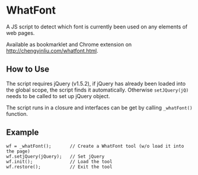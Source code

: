 WhatFont
========

A JS script to detect which font is currently been used on any elements of web pages.

Available as bookmarklet and Chrome extension on http://chengyinliu.com/whatfont.html.

How to Use
----------

The script requires jQuery (v1.5.2), if jQuery has already been loaded into the global scope, the script finds it automatically. Otherwise `setJQuery(jQ)` needs to be called to set up jQuery object.

The script runs in a closure and interfaces can be get by calling `_whatFont()` function.

Example
-------
	wf = _whatFont();       // Create a WhatFont tool (w/o load it into the page)
	wf.setjQuery(jQuery);   // Set jQuery
	wf.init();              // Load the tool
	wf.restore();           // Exit the tool

